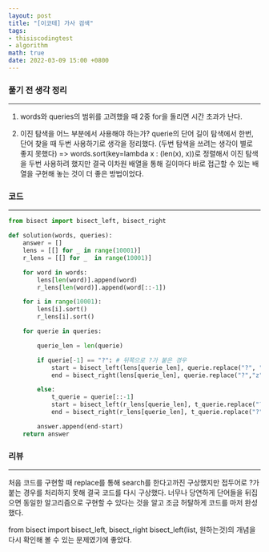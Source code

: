 ```yaml
---
layout: post
title: "[이코테] 가사 검색"
tags: 
- thisiscodingtest
- algorithm
math: true
date: 2022-03-09 15:00 +0800
---
```


### 풀기 전 생각 정리

---

1) words와 queries의 범위를 고려했을 때 2중 for을 돌리면 시간 초과가 난다. 

2) 이진 탐색을 어느 부분에서 사용해야 하는가?
querie의 단어 길이 탐색에서 한번, 단어 찾을 때 두번 사용하기로 생각을 정리했다. 
(두번 탐색을 쓰려는 생각이 별로 좋지 못했다) => words.sort(key=lambda x : (len(x), x))로 정렬해서 이진 탐색을 두번 사용하려 했지만 결국 이차원 배열을 통해 길이마다 바로 접근할 수 있는 배열을 구현해 놓는 것이 더 좋은 방법이었다. 

### 코드

---

```python
from bisect import bisect_left, bisect_right

def solution(words, queries):
    answer = []
    lens = [[] for _ in range(10001)]
    r_lens = [[] for _  in range(10001)]

    for word in words:
        lens[len(word)].append(word)
        r_lens[len(word)].append(word[::-1])

    for i in range(10001):
        lens[i].sort()
        r_lens[i].sort()

    for querie in queries:

        querie_len = len(querie)

        if querie[-1] == "?": # 뒤쪽으로 ?가 붙은 경우
            start = bisect_left(lens[querie_len], querie.replace("?", "a"))
            end = bisect_right(lens[querie_len], querie.replace("?","z"))

        else:
            t_querie = querie[::-1]
            start = bisect_left(r_lens[querie_len], t_querie.replace("?", "a"))
            end = bisect_right(r_lens[querie_len], t_querie.replace("?", "z"))

        answer.append(end-start)
    return answer
```

### 리뷰

--- 

처음 코드를 구현할 때 replace를 통해 search를 한다고까진 구상했지만 접두어로 ?가 붙는 경우를 처리하지 못해 결국 코드를 다시 구상했다. 너무나 당연하게 단어들을 뒤집으면 동일한 알고리즘으로 구현할 수 있다는 것을 알고 조금 허탈하게 코드를 마저 완성했다. 

from bisect import bisect_left, bisect_right
bisect_left(list, 원하는것)의 개념을 다시 확인해 볼 수 있는 문제였기에 좋았다.